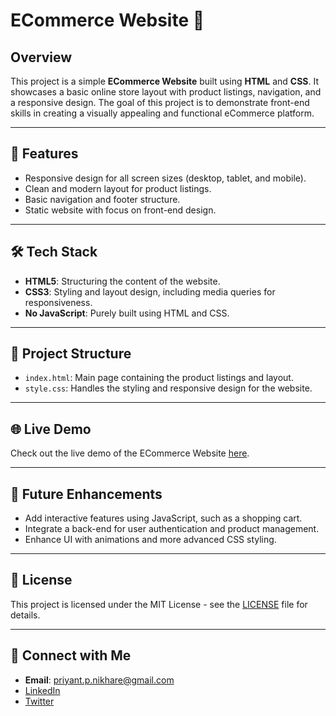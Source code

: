# ECommerce Website 🛒

## Overview
This project is a simple **ECommerce Website** built using **HTML** and **CSS**. It showcases a basic online store layout with product listings, navigation, and a responsive design. The goal of this project is to demonstrate front-end skills in creating a visually appealing and functional eCommerce platform.

---

## 🚀 Features
- Responsive design for all screen sizes (desktop, tablet, and mobile).
- Clean and modern layout for product listings.
- Basic navigation and footer structure.
- Static website with focus on front-end design.

---

## 🛠 Tech Stack
- **HTML5**: Structuring the content of the website.
- **CSS3**: Styling and layout design, including media queries for responsiveness.
- **No JavaScript**: Purely built using HTML and CSS.

---

## 📂 Project Structure
- `index.html`: Main page containing the product listings and layout.
- `style.css`: Handles the styling and responsive design for the website.

---

## 🌐 Live Demo
Check out the live demo of the ECommerce Website [here](https://priyantnikhare.github.io/FrontEndFolio/Project_2_ECommerce/ECommerce.html).

---

## 🛒 Future Enhancements
- Add interactive features using JavaScript, such as a shopping cart.
- Integrate a back-end for user authentication and product management.
- Enhance UI with animations and more advanced CSS styling.

---

## 📄 License
This project is licensed under the MIT License - see the [LICENSE](LICENSE) file for details.

---

## 🔗 Connect with Me
- **Email**: priyant.p.nikhare@gmail.com
- [LinkedIn](https://www.linkedin.com/in/nikharepriyant)
- [Twitter](https://twitter.com/Priyant_Nikhare)
